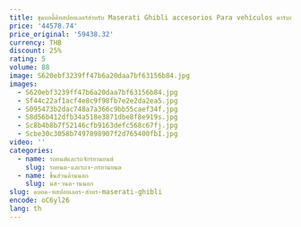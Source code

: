 ```yaml
---
title: ชุดบอดี้คิทสปอยเลอร์สำหรับ Maserati Ghibli accesorios Para vehículos คาร์บอนไฟเบอร์สไตล์3D
price: '44578.74'
price_original: '59438.32'
currency: THB
discount: 25%
rating: 5
volume: 88
image: S620ebf3239ff47b6a20daa7bf63156b84.jpg
images:
  - S620ebf3239ff47b6a20daa7bf63156b84.jpg
  - Sf44c22af1acf4e8c9f98fb7e2e2da2ea5.jpg
  - S095473b2dac748a7a366c9bb55caef34f.jpg
  - S8d56b412dfb34a518e3871dbe8f8e919s.jpg
  - Sc8b4b8b7f52146cfb9163defc568c67fj.jpg
  - Scbe30c3058b7497898907f2d765400fbI.jpg
video: ''
categories:
  - name: รถยนต์และรถจักรยานยนต์
    slug: รถยนต-และรถจ-กรยานยนต
  - name: ชิ้นส่วนด้านนอก
    slug: นส-วนด-านนอก
slug: ดบอด-ทสปอยเลอร-สำหร-maserati-ghibli
encode: oC6yl26
lang: th
---
```

  
